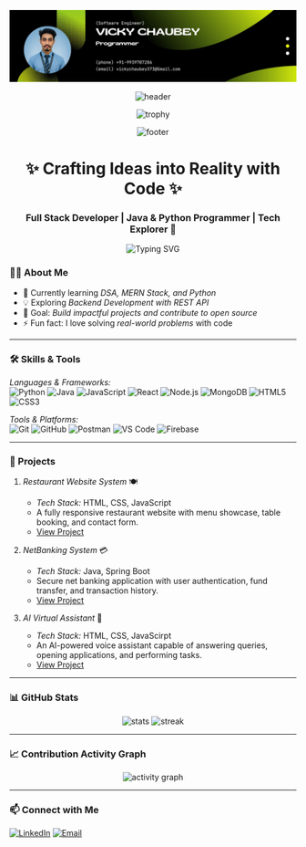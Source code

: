 ![Banner](Vicky-Chaubey.jpg)


<p align="center">
  <img src="https://capsule-render.vercel.app/api?type=waving&height=180&color=0:00F5D4,100:9B5DE5&text=VICKY-CHAUBEY&fontAlign=50&fontAlignY=35&fontSize=44&fontColor=ffffff" alt="header" />
</p> 
<p align="center">
  <img src="https://github-profile-trophy.vercel.app/?username=Vickychaubey73&theme=radical&no-frame=true&margin-w=5&row=1&column=6" alt="trophy" />
</p> 

<p align="center">
  <img src="https://capsule-render.vercel.app/api?type=waving&height=120&section=footer&color=0:9B5DE5,100:00F5D4" alt="footer" />
</p>

<h1 align="center">✨ Crafting Ideas into Reality with Code ✨</h1>
<h3 align="center">Full Stack Developer | Java & Python Programmer | Tech Explorer 🚀</h3>

<p align="center">
  <img src="https://readme-typing-svg.demolab.com?font=Fira+Code&size=22&duration=3000&pause=1000&color=00F0FF&background=00000000&center=true&vCenter=true&width=700&lines=Turning+Coffee+Into+Quality+Code;Full+Stack+Developer+%7C+Java+%26+Python+Specialist;Building+Responsive+%26+Dynamic+Web+Applications;Exploring+AI+and+Next-Gen+Technologies;Lifelong+Learner+and+Problem+Solver;Open+Source+Contributor+and+Team+Player" alt="Typing SVG" />
</p>

### 🧑‍💻 About Me  
- 🌱 Currently learning *DSA, MERN Stack, and Python*  
- 💡 Exploring *Backend Development with REST API*  
- 🎯 Goal: *Build impactful projects and contribute to open source*  
- ⚡ Fun fact: I love solving *real-world problems* with code  

---

### 🛠 Skills & Tools  
*Languages & Frameworks:*  
![Python](https://img.shields.io/badge/-Python-3776AB?logo=python&logoColor=white&style=flat)  ![Java](https://img.shields.io/badge/-Java-orange?logo=java&logoColor=white&style=flat)  ![JavaScript](https://img.shields.io/badge/-JavaScript-yellow?logo=javascript&logoColor=white&style=flat)  ![React](https://img.shields.io/badge/-React-blue?logo=react&style=flat)  ![Node.js](https://img.shields.io/badge/-Node.js-green?logo=node.js&style=flat)  ![MongoDB](https://img.shields.io/badge/-MongoDB-green?logo=mongodb&style=flat)   ![HTML5](https://img.shields.io/badge/-HTML5-orange?logo=html5&style=flat)  ![CSS3](https://img.shields.io/badge/-CSS3-blue?logo=css3&style=flat) 

*Tools & Platforms:*  
![Git](https://img.shields.io/badge/-Git-red?logo=git&style=flat)  ![GitHub](https://img.shields.io/badge/-GitHub-black?logo=github&style=flat)  ![Postman](https://img.shields.io/badge/-Postman-orange?logo=postman&style=flat)  ![VS Code](https://img.shields.io/badge/-VSCode-blue?logo=visualstudiocode&style=flat)  ![Firebase](https://img.shields.io/badge/-Firebase-yellow?logo=firebase&style=flat)  

---

### 📌 Projects

1. *Restaurant Website System* 🍽  
   - *Tech Stack:* HTML, CSS, JavaScript  
   - A fully responsive restaurant website with menu showcase, table booking, and contact form.  
   - [View Project](https://royal-bites.vercel.app/)  

2. *NetBanking System* 💳  
   - *Tech Stack:* Java, Spring Boot  
   - Secure net banking application with user authentication, fund transfer, and transaction history.  
   - [View Project](https://github.com/Vickychaubey73/NetBanking-System)  

3. *AI Virtual Assistant* 🤖  
   - *Tech Stack:* HTML, CSS, JavaScirpt  
   - An AI-powered voice assistant capable of answering queries, opening applications, and performing tasks.  
   - [View Project](https://vickychaubey73.github.io/Ai_virtual_Assistant/)
---

### 📊 GitHub Stats  
<p align="center">
  <img src="https://github-readme-stats.vercel.app/api?username=Vickychaubey73&show_icons=true&theme=radical" alt="stats" />
  <img src="https://github-readme-streak-stats.herokuapp.com/?user=Vickychaubey73&theme=radical" alt="streak" />
</p>

---


### 📈 Contribution Activity Graph
<p align="center">
  <img src="https://github-readme-activity-graph.vercel.app/graph?username=Vickychaubey73&bg_color=0D1117&color=00F0FF&line=FF69B4&point=FFFFFF&area=true&hide_border=true" alt="activity graph" />
</p>

---
### 📫 Connect with Me
[![LinkedIn](https://img.shields.io/badge/LinkedIn-blue?logo=linkedin&style=for-the-badge)](https://www.linkedin.com/in/vicky-chaubey/)            [![Email](https://img.shields.io/badge/Email-red?logo=gmail&style=for-the-badge)](mailto:vickychaubey373@gmail.com) 
